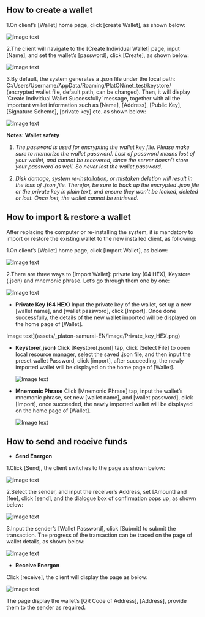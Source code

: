 
## <a name="create_wallet"></a>How to create a wallet

1.On client’s [Wallet] home page, click [create Wallet], as shown below:

![Image text](assets/_platon-samurai-EN/image/Individual_wallet_creation.png)

2.The client will navigate to the [Create Individual Wallet] page, input [Name], and set the wallet’s [password], click [Create], as shown below:

![Image text](assets/_platon-samurai-EN/image/Wallet_info_input.png)

3.By default, the system generates a .json file under the local path:  C:/Users/Username/AppData/Roaming/PlatON/net_test/keystore/ (encrypted wallet file, default path, can be changed). Then, it will display ‘Create Individual Wallet Successfully’ message, together with all the important wallet information such as [Name], [Address], [Public Key], [Signature Scheme], [private key] etc. as shown below:

![Image text](assets/_platon-samurai-EN/image/Wallet_success.png)

**Notes: Wallet safety**

1. *The password is used for encrypting the wallet key file. Please make sure to memorize the wallet password. Lost of password means lost of your wallet,  and cannot be recovered, since the server doesn’t store your password as well. So never lost the wallet password.*

2. *Disk damage, system re-installation, or mistaken deletion will result in the loss of .json file. Therefor, be sure to back up the encrypted .json file or the private key in plain text, and ensure they won’t be leaked, deleted or lost. Once lost, the wallet cannot be retrieved.*


## <a name="import_wallet"></a>How to import & restore a wallet
 After replacing the computer or re-installing the system, it is mandatory to import or restore the existing wallet to the new installed client, as following: 

1.On client’s [Wallet] home page, click [Import Wallet], as below:

![Image text](assets/_platon-samurai-EN/image/Wallet_importation.png)

2.There are three ways to [Import Wallet]: private key (64 HEX), Keystore (.json) and mnemonic phrase. Let’s go through them one by one:

![Image text](assets/_platon-samurai-EN/image/Three_type_importation.png)






























































- **Private Key (64 HEX)**
Input the private key of the wallet, set up a new [wallet name], and [wallet password], click [Import]. Once done successfully, the details of the new wallet imported will be displayed on the home page of [Wallet].

 Image text](assets/_platon-samurai-EN/image/Private_key_HEX.png)






























































- **Keystore(.json)**
Click [Keystore(.json)] tap, click [Select File] to open local resource manager, select the saved .json file, and then input the preset wallet Password, click [import], after succeeding, the newly imported wallet will be displayed on the home page of [Wallet]. 

    ![Image text](assets/_platon-samurai-EN/image/Private_key_keystore.png)






























































- **Mnemonic Phrase**
Click [Mnemonic Phrase] tap, input the wallet’s mnemonic phrase, set new [wallet name], and [wallet password], click [Import], once succeeded, the newly imported wallet will be displayed on the home page of [Wallet]. 

    ![Image text](assets/_platon-samurai-EN/image/Private_keyemonic_phrase-cn.png)


## <a name="send_recv_atp"></a>How to send and receive funds






























































- **Send Energon**

1.Click [Send], the client switches to the page as shown below:

![Image text](assets/_platon-samurai-EN/image/Send_wallet.png)

2.Select the sender, and input the receiver’s Address, set [Amount] and [fee], click [send], and the dialogue box of confirmation pops up, as shown below:

![Image text](assets/_platon-samurai-EN/image/Send_confirm-wallet.png)

3.Input the sender’s [Wallet Password], click [Submit] to submit the transaction. The progress of the transaction can be traced on the page of wallet details, as shown below:

![Image text](assets/_platon-samurai-EN/image/Wallet_detail_transactions.png)






























































- **Receive Energon**

Click [receive], the client will display the page as below:

![Image text](assets/_platon-samurai-EN/image/QR_code.png)

The page display the wallet’s [QR Code of Address], [Address], provide them to the sender as required.



